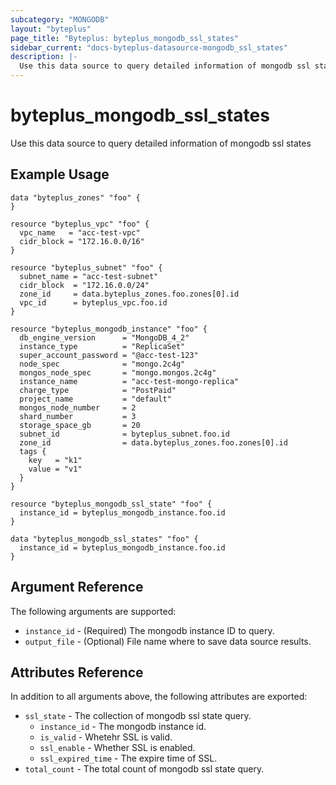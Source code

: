 ```yaml
---
subcategory: "MONGODB"
layout: "byteplus"
page_title: "Byteplus: byteplus_mongodb_ssl_states"
sidebar_current: "docs-byteplus-datasource-mongodb_ssl_states"
description: |-
  Use this data source to query detailed information of mongodb ssl states
---
```

# byteplus_mongodb_ssl_states
Use this data source to query detailed information of mongodb ssl states
## Example Usage
```hcl
data "byteplus_zones" "foo" {
}

resource "byteplus_vpc" "foo" {
  vpc_name   = "acc-test-vpc"
  cidr_block = "172.16.0.0/16"
}

resource "byteplus_subnet" "foo" {
  subnet_name = "acc-test-subnet"
  cidr_block  = "172.16.0.0/24"
  zone_id     = data.byteplus_zones.foo.zones[0].id
  vpc_id      = byteplus_vpc.foo.id
}

resource "byteplus_mongodb_instance" "foo" {
  db_engine_version      = "MongoDB_4_2"
  instance_type          = "ReplicaSet"
  super_account_password = "@acc-test-123"
  node_spec              = "mongo.2c4g"
  mongos_node_spec       = "mongo.mongos.2c4g"
  instance_name          = "acc-test-mongo-replica"
  charge_type            = "PostPaid"
  project_name           = "default"
  mongos_node_number     = 2
  shard_number           = 3
  storage_space_gb       = 20
  subnet_id              = byteplus_subnet.foo.id
  zone_id                = data.byteplus_zones.foo.zones[0].id
  tags {
    key   = "k1"
    value = "v1"
  }
}

resource "byteplus_mongodb_ssl_state" "foo" {
  instance_id = byteplus_mongodb_instance.foo.id
}

data "byteplus_mongodb_ssl_states" "foo" {
  instance_id = byteplus_mongodb_instance.foo.id
}
```
## Argument Reference
The following arguments are supported:
* `instance_id` - (Required) The mongodb instance ID to query.
* `output_file` - (Optional) File name where to save data source results.

## Attributes Reference
In addition to all arguments above, the following attributes are exported:
* `ssl_state` - The collection of mongodb ssl state query.
    * `instance_id` - The mongodb instance id.
    * `is_valid` - Whetehr SSL is valid.
    * `ssl_enable` - Whether SSL is enabled.
    * `ssl_expired_time` - The expire time of SSL.
* `total_count` - The total count of mongodb ssl state query.


